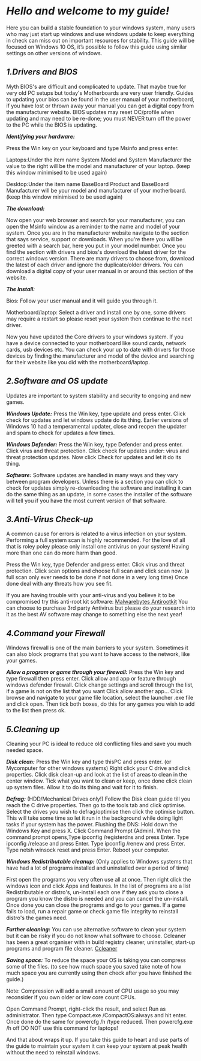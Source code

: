 # **_Hello and welcome to my guide!_**

Here you can build a stable foundation to your windows system, many users who may just start up windows and use windows update to keep everything in check can miss out on important resources for stability.
This guide will be focused on Windows 10 OS, it’s possible to follow this guide using similar settings on other versions of windows.

## **_1.Drivers and BIOS_** 
Myth  BIOS's are difficult and complicated to update.
That maybe true for very old PC setups but today's Motherboards are very user friendly.
Guides to updating your bios can be found in the user manual of your motherboard, if you have lost or thrown away your manual you can get a digital copy from the manufacturer website.
BIOS updates may reset OC/profile when updating and may need to be re-done; you must NEVER turn off the power to the PC while the BIOS is updating.

**_Identifying your hardware:_**

Press the Win key on your keyboard and type Msinfo and press enter.

Laptops:Under the item name System Model and System Manufacturer the value to the right will be the model and manufacturer of your laptop. (keep this window minimised to be used again)

Desktop:Under the item name BaseBoard Product and BaseBoard Manufacturer will be your model and manufacturer of your motherboard. (keep this window minimised to be used again)


**_The download:_**

Now open your web browser and search for your manufacturer, you can open the Msinfo window as a reminder to the name and model of your system.
Once you are in the manufacturer website navigate to the section that says service, support or downloads.
When you're there you will be greeted with a search bar, here you put in your model number.
Once you find the section with drivers and bios's download the latest driver for the correct windows version.
There are many drivers to choose from, download the latest of each driver and ignore the duplicate/older drivers.
You can download a digital copy of your user manual in or around this section of the website.

**_The Install:_**

Bios: Follow your user manual and it will guide you through it. 

Motherboard/laptop: Select a driver and install one by one, some drivers may require a restart so please reset your system then continue to the next driver.


Now you have updated the Core drivers to your windows system.
If you have a device connected to your motherboard like sound cards, network cards, usb devices etc.
You can check your up to date with drivers for those devices by finding the manufacturer and model of the device and searching for their website like you did with the motherboard/laptop.

## **_2.Software and OS update_**
Updates are important to system stability and security to ongoing and new games.

**_Windows Update:_**
Press the Win key, type update and press enter.
Click check for updates and let windows update do its thing.
Earlier versions of Windows 10 had a temperamental updater, close and reopen the updater and spam to check for updates a few times.

**_Windows Defender:_**
Press the Win key, type Defender and press enter.
Click virus and threat protection.
Click check for updates under: virus and threat protection updates.
Now click Check for updates and let it do its thing.

**_Software:_**
Software updates are handled in many ways and they vary between program developers.
Unless there is a section you can click to check for updates simply re-downloading the software and installing it can do the same thing as an update, in some cases the installer of the software will tell you if you have the most current version of that software.

## **_3.Anti-Virus Check-up_**
A common cause for errors is related to a virus infection on your system.
Performing a full system scan is highly recommended.
For the love of all that is roley poley please only install one antivirus on your system!
Having more than one can do more harm than good.

Press the Win key, type Defender and press enter.
Click virus and threat protection.
Click scan options and choose full scan and click scan now. (a full scan only ever needs to be done if not done in a very long time)
Once done deal with any threats how you see fit.

If you are having trouble with your anti-virus and you believe it to be compromised try this anti-root kit software:
[Malwarebytes Antirootkit](https://www.malwarebytes.com/antirootkit/)
You can choose to purchase 3rd party Antivirus but please do your research into it as the best AV software may change to something else the next year!

## **_4.Command your Firewall_**
Windows firewall is one of the main barriers to your system.
Sometimes it can also block programs that you want to have access to the network, like your games.

**_Allow a program or game through your firewall:_**
Press the Win key and type firewall then press enter.
Click allow and app or feature through windows defender firewall.
Click change settings and scroll through the list, if a game is not on the list that you want Click allow another app...
Click browse and navigate to your game file location, select the launcher .exe file and click open.
Then tick both boxes, do this for any games you wish to add to the list then press ok.

## **_5.Cleaning up_**
Cleaning your PC is ideal to reduce old conflicting files and save you much needed space.

**_Disk clean:_**
Press the Win key and type thisPC and press enter. (or Mycomputer for other windows systems)
Right click your C drive and click properties.
Click disk clean-up and look at the list of areas to clean in the center window.
Tick what you want to clean or keep, once done click clean up system files.
Allow it to do its thing and wait for it to finish.

**_Defrag:_** (HDD/Mechanical Drives only!)
Follow the Disk clean guide till you reach the C drive properties.
Then go to the tools tab and click optimise.
Select the drives you wish to defrag/optimise then click the optimise button.
This will take some time so let it run in the background while doing light tasks if your system has the power.
Flushing the DNS:
Hold down the Windows Key and press X.
Click Command Prompt (Admin).
When the command prompt opens,Type ipconfig /registerdns and press Enter.
Type ipconfig /release and press Enter.
Type ipconfig /renew and press Enter.
Type netsh winsock reset and press Enter.
Reboot your computer.

**_Windows Redistributable cleanup:_**
(Only applies to Windows systems that have had a lot of programs installed and uninstalled over a period of time)

First open the programs you very often use all at once.
Then right click the windows icon and click Apps and features.
In the list of programs are a list Redistributable or distro's, un-install each one if they ask you to close a program you know the distro is needed and you can cancel the un-install.
Once done you can close the programs and go to your games.
If a game fails to load, run a repair game or check game file integrity to reinstall distro's the games need.

**_Further cleaning:_**
You can use alternative software to clean your system but it can be risky if you do not know what software to choose.
Ccleaner has been a great organiser with in build registry cleaner, uninstaller, start-up programs and program file cleaner.
[Ccleaner](https://www.ccleaner.com/ccleaner/download)

**_Saving space:_**
To reduce the space your OS is taking you can compress some of the files. (to see how much space you saved take note of how much space you are currently using then check after you have finished the guide.)

Note: Compression will add a small amount of CPU usage so you may reconsider if you own older or low core count CPUs.

Open Command Prompt, right-click the result, and select Run as administrator.
Then type Compact.exe /CompactOS:always and hit enter.
Once done do the same for powercfg /h /type reduced.
Then powercfg.exe /h off DO NOT use this command for laptops!

And that about wraps it up.
If you take this guide to heart and use parts of the guide to maintain your system it can keep your system at peak health without the need to reinstall windows.
